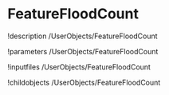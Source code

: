 <!-- MOOSE Documentation Stub: Remove this when content is added. -->

# FeatureFloodCount
!description /UserObjects/FeatureFloodCount

!parameters /UserObjects/FeatureFloodCount

!inputfiles /UserObjects/FeatureFloodCount

!childobjects /UserObjects/FeatureFloodCount
